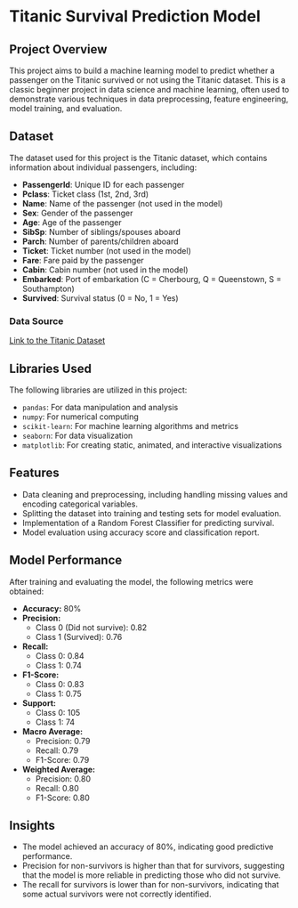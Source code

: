 # Titanic Survival Prediction Model

## Project Overview

This project aims to build a machine learning model to predict whether a passenger on the Titanic survived or not using the Titanic dataset. This is a classic beginner project in data science and machine learning, often used to demonstrate various techniques in data preprocessing, feature engineering, model training, and evaluation.

## Dataset

The dataset used for this project is the Titanic dataset, which contains information about individual passengers, including:

- **PassengerId**: Unique ID for each passenger
- **Pclass**: Ticket class (1st, 2nd, 3rd)
- **Name**: Name of the passenger (not used in the model)
- **Sex**: Gender of the passenger
- **Age**: Age of the passenger
- **SibSp**: Number of siblings/spouses aboard
- **Parch**: Number of parents/children aboard
- **Ticket**: Ticket number (not used in the model)
- **Fare**: Fare paid by the passenger
- **Cabin**: Cabin number (not used in the model)
- **Embarked**: Port of embarkation (C = Cherbourg, Q = Queenstown, S = Southampton)
- **Survived**: Survival status (0 = No, 1 = Yes)

### Data Source
[Link to the Titanic Dataset](https://www.kaggle.com/c/titanic/data)

## Libraries Used

The following libraries are utilized in this project:

- `pandas`: For data manipulation and analysis
- `numpy`: For numerical computing
- `scikit-learn`: For machine learning algorithms and metrics
- `seaborn`: For data visualization
- `matplotlib`: For creating static, animated, and interactive visualizations

## Features

- Data cleaning and preprocessing, including handling missing values and encoding categorical variables.
- Splitting the dataset into training and testing sets for model evaluation.
- Implementation of a Random Forest Classifier for predicting survival.
- Model evaluation using accuracy score and classification report.

## Model Performance

After training and evaluating the model, the following metrics were obtained:

- **Accuracy:** 80%
- **Precision:**
  - Class 0 (Did not survive): 0.82
  - Class 1 (Survived): 0.76
- **Recall:**
  - Class 0: 0.84
  - Class 1: 0.74
- **F1-Score:**
  - Class 0: 0.83
  - Class 1: 0.75
- **Support:**
  - Class 0: 105
  - Class 1: 74
- **Macro Average:**
  - Precision: 0.79
  - Recall: 0.79
  - F1-Score: 0.79
- **Weighted Average:**
  - Precision: 0.80
  - Recall: 0.80
  - F1-Score: 0.80

## Insights

- The model achieved an accuracy of 80%, indicating good predictive performance.
- Precision for non-survivors is higher than that for survivors, suggesting that the model is more reliable in predicting those who did not survive.
- The recall for survivors is lower than for non-survivors, indicating that some actual survivors were not correctly identified.
 
